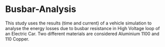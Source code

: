# Busbar-Analysis
This study uses the results (time and current) of a vehicle simulation to analyse the energy losses due to busbar resistance in High Voltage loop of an Electric Car. Two different materials are considered Aluminium 1100 and 110 Copper. 
